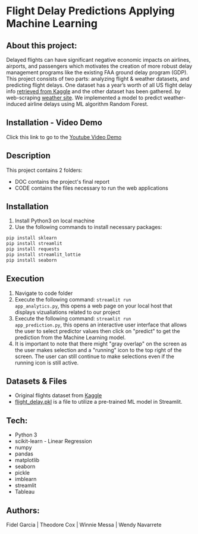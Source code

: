 # Flight Delay Predictions Applying Machine Learning

## About this project:

Delayed flights can have significant negative economic impacts on airlines, airports, and passengers which motivates the creation of more robust 
delay management programs like the existing FAA ground delay program (GDP). This project consists of two parts: analyzing flight & weather datasets, 
and predicting flight delays. One dataset has a year’s worth of all US flight delay info [retrieved from Kaggle](https://www.kaggle.com/datasets/usdot/flight-delays?select=flights.csv/) and the other dataset has been gathered.
by web-scraping [weather site](https://www.wunderground.com/history/). We implemented a model to predict weather-induced airline delays using ML algorithm Random Forest.

## Installation - Video Demo

Click this link to go to the
[Youtube Video Demo](https://youtu.be/ShbRHaTKp_E)

## Description

This project contains 2 folders:

- DOC contains  the project's final report
- CODE contains the files necessary to run the web applications

## Installation

1. Install Python3 on local machine
2. Use the following commands to install necessary packages:

```python
pip install sklearn
pip install streamlit
pip install requests
pip install streamlit_lottie
pip install seaborn
```

## Execution

1. Navigate to code folder
2. Execute the following command: <code>streamlit run app_analytics.py</code>, this opens a web page on your local host that displays vizualiations related to our project
3. Execute the following command: <code>streamlit run app_prediction.py</code>, this opens an interactive user interface that allows the user to select predictor values then click on "predict" to get the prediction from the Machine Learning model.
4. It is important to note that there might "gray overlap" on the screen as the user makes selection  and a "running" icon  to the top right of the screen. The user can still continue to make selections even if the running icon is still active.

## Datasets & Files

- Original flights dataset from [Kaggle](https://www.kaggle.com/datasets/usdot/flight-delays?select=flights.csv/)
- [flight_delay.pkl](https://gatech.box.com/s/20fkdrgzh00hlgqcz0mfuwm1tc5vinjp) is a file to utilize a pre-trained ML model in Streamlit. 

## Tech:

- Python 3
- scikit-learn - Linear Regression
- numpy
- pandas
- matplotlib
- seaborn
- pickle
- imblearn
- streamlit
- Tableau

## Authors:
Fidel Garcia | Theodore Cox | Winnie Messa | Wendy Navarrete



